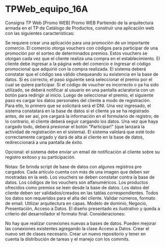 # TPWeb_equipo_16A
Consigna TP Web [Promo WEB]
Promo WEB
Partiendo de la arquitectura armada en el TP de Catálogo de Productos, construir una aplicación web con las siguientes características:

Se requiere crear una aplicación para una promoción de un importante comercio. El comercio otorga vouchers con códigos para participar de una promoción por el sorteo de determinados premios. Estos vouchers se otorgan cada vez que el cliente realiza una compra en el establecimiento. El cliente debe ingresar a la página web del comercio e ingresar el código promocional que adquirió con la compra realizada. El sistema deberá constatar que el código sea válido chequeando su existencia en la base de datos. Si es correcto, el paso siguiente será seleccionar el premio por el cual se quiere participar. Si el código de voucher es incorrecto o ya ha sido utilizado, se deberá notificar al usuario en una pantalla aclaratoria con un botón para redirigir al inicio.
Luego de seleccionar el premio, el siguiente paso es cargar los datos personales del cliente a modo de registración. Para ello, lo primero que se solicitará será el DNI. Una vez ingresado, el sistema constatará en la base de datos si el cliente ya se ha registrado antes, de ser así, pre cargará la información en el formulario de registro; de lo contrario, el cliente deberá seguir cargando los datos. Una vez que haya cargado todo, deberá presionar el botón “Participar!” (que lanzará la actividad de registración en el sistema). El sistema validará que esté todo correctamente cargado y dará de alta al cliente en la base de datos, redireccionará a una pantalla de éxito.

Opcional: el sistema debe enviar un email de notificación al cliente sobre su registro exitoso y su participación.

Notas:
Se brinda script de base de datos con algunos registros pre cargados.
Cada artículo cuenta con más de una imagen que deben ser mostradas en la web.
Los vouchers se deben constatar contra la base de datos.
Los códigos de los vouchers son alfanuméricos.
Los productos ofrecidos como premios se leen desde la base de datos.
Los datos del cliente deben ser validados/creados en las tablas correspondientes.
Todos los datos son requeridos para el alta del cliente. Validar números, formato de email.
Utilizar arquitectura en capas. Modelo de dominio, Negocio, Presentación, Acceso a Datos.
El diseño presentado es ilustrativo y queda a criterio del desarrollador el formato final.
Consideraciones:

No hay que realizar conexiones nuevas a bases de datos.
Pueden mejorar las conexiones existentes agregando la clase Acceso a Datos.
Crear el nuevo set de clases necesario.
Crear un nuevo repositorio y tener en cuenta la distribución de tareas y el manejo con los commits.
